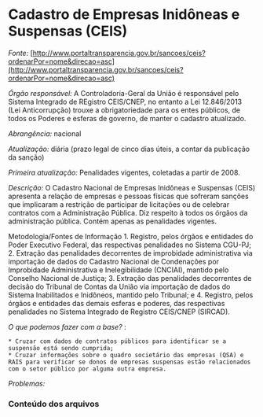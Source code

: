 # Cadastro de Empresas Inidôneas e Suspensas (CEIS)


*Fonte:* [http://www.portaltransparencia.gov.br/sancoes/ceis?ordenarPor=nome&direcao=asc](http://www.portaltransparencia.gov.br/sancoes/ceis?ordenarPor=nome&direcao=asc)

*Órgão responsável:* A Controladoria-Geral da União é responsável pelo Sistema Integrado de REgistro CEIS/CNEP, no entanto a Lei 12.846/2013 (Lei Anticorrupção) trouxe a obrigatoriedade para os entes públicos, de todos os Poderes e esferas de governo, de manter o cadastro atualizado. 

*Abrangência:* nacional 

*Atualização:* diária (prazo legal de cinco dias úteis, a contar da publicação da sanção)

*Primeira atualização:* Penalidades vigentes, coletadas a partir de 2008.

*Descrição:* O Cadastro Nacional de Empresas Inidôneas e Suspensas (CEIS) apresenta a relação de empresas e pessoas físicas que sofreram sanções que implicaram a restrição de participar de licitações ou de celebrar contratos com a Administração Pública. Diz respeito à todos os órgãos da administração pública. Contém apenas as penalidades vigentes.

Metodologia/Fontes de Informação
    1. Registro, pelos órgãos e entidades do Poder Executivo Federal, das respectivas penalidades no Sistema CGU-PJ; 
    2. Extração das penalidades decorrentes de improbidade administrativa via importação de dados do Cadastro Nacional de Condenações por Improbidade Administrativa e Inelegibilidade (CNCIAI), mantido pelo Conselho Nacional de Justiça;
    3. Extração das penalidades decorrentes de decisão do Tribunal de Contas da União via importação de dados do Sistema Inabilitados e Inidôneos, mantido pelo Tribunal; e 
    4. Registro, pelos órgãos e entidades das demais esferas e poderes, das respectivas penalidades no Sistema Integrado de Registro CEIS/CNEP (SIRCAD).

*O que podemos fazer com a base?* : 

    * Cruzar com dados de contratos públicos para identificar se a suspensão está sendo cumprida;
    * Cruzar informações sobre o quadro societário das empresas (QSA) e RAIS para verificar se donos de empresas suspensas estão relacionados com o setor público por alguma outra empresa.

*Problemas:*

### Conteúdo dos arquivos
